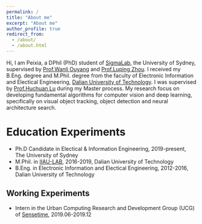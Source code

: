 ```yaml
---
permalink: /
title: "About me"
excerpt: "About me"
author_profile: true
redirect_from: 
  - /about/
  - /about.html
---
```


Hi, I am Peixia, a DPhil (PhD) student of [SigmaLab](https://sigmalab-usyd.github.io/), the University of Sydney, supervised by [Prof.Wanli Ouyang](https://wlouyang.github.io/) and [Prof.Luping Zhou](https://www.sydney.edu.au/engineering/about/our-people/academic-staff/luping-zhou.html). I received my B.Eng. degree and M.Phil. degree from the faculty of Electronic Information and Electical Engineering, [Dalian University of Technology](https://www.dlut.edu.cn/). I was supervised by [Prof.Huchuan Lu](http://ice.dlut.edu.cn/lu/) during my Master process.
My research focus on developing fundamental algorithms for computer vision and deep learning, specifically on visual object tracking, object detection and neural architecture search. 


Education Experiments
======
* Ph.D Candidate in Electical & Information Engineering, 2019-present, The University of Sydney
* M.Phil. in [IIAU-LAB](http://ice.dlut.edu.cn/lu/), 2016-2019, Dalian University of Technology
* B.Eng. in Electronic Information and Electical Engineering, 2012-2016, Dalian University of Technology

Working Experiments
------
* Intern in the Urban Computing Research and Development Group (UCG) of [Sensetime](https://www.sensetime.com/cn), 2019.06-2019.12

